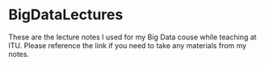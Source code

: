 # BigDataLectures
These are the lecture notes I used for my Big Data couse while teaching at ITU.
Please reference the link if you need to take any materials from my notes.
